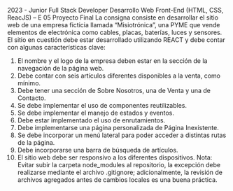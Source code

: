 2023 - Junior Full Stack Developer
Desarrollo Web Front-End (HTML, CSS, ReacJS) – E 05
Proyecto Final
La consigna consiste en desarrollar el sitio web de una empresa ficticia llamada “Misiotrónica”, una
PYME que vende elementos de electrónica como cables, placas, baterías, luces y sensores.
El sitio en cuestión debe estar desarrollado utilizando REACT y debe contar con algunas características
clave:
1. El nombre y el logo de la empresa deben estar en la sección de la navegación de la página
web.
2. Debe contar con seis artículos diferentes disponibles a la venta, como mínimo.
3. Debe tener una sección de Sobre Nosotros, una de Venta y una de Contacto.
4. Se debe implementar el uso de componentes reutilizables.
5. Se debe implementar el manejo de estados y eventos.
6. Debe estar implementado el uso de enrutamientos.
7. Debe implementarse una página personalizada de Página Inexistente.
8. Se debe incorporar un menú lateral para poder acceder a distintas rutas de la página.
9. Debe incorporarse una barra de búsqueda de artículos.
10. El sitio web debe ser responsivo a los diferentes dispositivos.
Nota: Evitar subir la carpeta node_modules al repositorio, la excepción debe realizarse mediante el
archivo .gitignore; adicionalmente, la revisión de archivos agregados antes de cambios locales es una
buena práctica.

